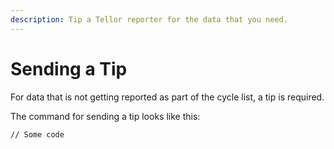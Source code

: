 ```yaml
---
description: Tip a Tellor reporter for the data that you need.
---
```


# Sending a Tip

For data that is not getting reported as part of the cycle list, a tip is required.

The command for sending a tip looks like this:

```
// Some code
```
